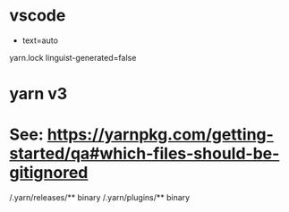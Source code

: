 # vscode
* text=auto

yarn.lock linguist-generated=false

# yarn v3
# See: https://yarnpkg.com/getting-started/qa#which-files-should-be-gitignored
/.yarn/releases/** binary
/.yarn/plugins/** binary
